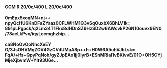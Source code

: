 #### GCM R 20/0c/400 L 20/0c/400
**0mEpx5xoqMN+nj++**<br/>**npyQcHU6KnDFaZYaaz0CFLWHM1Q3vSqOuxbX6BhLV1k=**<br/>**891pLPgpck/q2Lm34T1Fkx8dHDnSZ9HzSD2w6AWcvkP26N10ouvx9EN0/78aeLkPvx/iqyLecmghzbip...**<br/><br/>
**ca8NoOvOoNhcXeEY**<br/>**O/3JsOHVMqZOV4GzCVdUMaA8p++h+H0W6A5uhVJbLsk=**<br/>**FqA/+ifs+QpyPqNoh/gyZJpEAo1jj0lyrB+ESnMRIaI1vBKivvE/01O+OH5CYjMjeXjbvmW+YIt93U6e...**